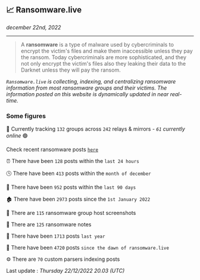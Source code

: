 ## 📈 Ransomware.live
_december 22nd, 2022_

---

> A **ransomware** is a type of malware used by cybercriminals to encrypt the victim's files and make them inaccessible unless they pay the ransom. Today cybercriminals are more sophisticated, and they not only encrypt the victim's files also they leaking their data to the Darknet unless they will pay the ransom.


_`Ransomware.live` is collecting, indexing, and centralizing ransomware information from most ransomware groups and their victims. The information posted on this website is dynamically updated in near real-time._

### Some figures 

🔎 Currently tracking `132` groups across `242` relays & mirrors - _`61` currently online_ 🟢

Check recent ransomware posts [`here`](recentposts.md)


⏰ There have been `128` posts within the `last 24 hours`

🕓 There have been `413` posts within the `month of december`

📅 There have been `952` posts within the `last 90 days`

🏚 There have been `2973` posts since the `1st January 2022`

📸 There are `115` ransomware group host screenshots

📝 There are `125` ransomware notes

🚀 There have been `1713` posts `last year`

🐣 There have been `4720` posts `since the dawn of ransomware.live`

⚙️ There are `70` custom parsers indexing posts



Last update : _Thursday 22/12/2022 20.03 (UTC)_

